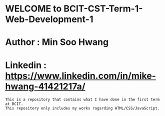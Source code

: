 # WELCOME to BCIT-CST-Term-1-Web-Development-1
# Author : Min Soo Hwang
# Linkedin : https://www.linkedin.com/in/mike-hwang-41421217a/
    This is a repository that contains what I have done in the first term at BCIT.
    This repository only includes my works ragarding HTML/CSS/JavaScript.
